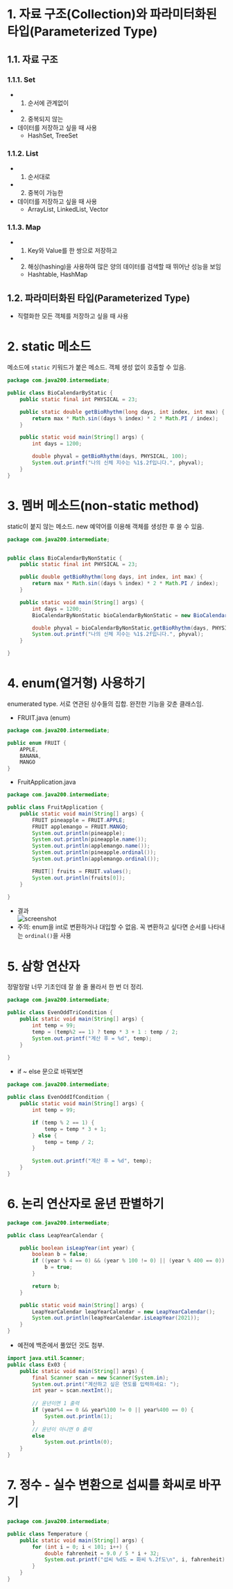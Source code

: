 # 1. 자료 구조(Collection)와 파라미터화된 타입(Parameterized Type)
## 1.1. 자료 구조
### 1.1.1. Set
- 1) 순서에 관계없이 
- 2) 중복되지 않는 
- 데이터를 저장하고 싶을 때 사용
    - HashSet, TreeSet
### 1.1.2. List
- 1) 순서대로
- 2) 중복이 가능한 
- 데이터를 저장하고 싶을 때 사용
  - ArrayList, LinkedList, Vector
### 1.1.3. Map
- 1) Key와 Value를 한 쌍으로 저장하고
- 2) 해싱(hashing)을 사용하여 많은 양의 데이터를 검색할 때 뛰어난 성능을 보임
  - Hashtable, HashMap

## 1.2. 파라미터화된 타입(Parameterized Type)
- 직렬화한 모든 객체를 저장하고 싶을 때 사용

# 2. static 메소드
메소드에 `static` 키워드가 붙은 메소드. 객체 생성 없이 호출할 수 있음.
```java
package com.java200.intermediate;

public class BioCalendarByStatic {
    public static final int PHYSICAL = 23;

    public static double getBioRhythm(long days, int index, int max) {
        return max * Math.sin((days % index) * 2 * Math.PI / index);
    }

    public static void main(String[] args) {
        int days = 1200;

        double phyval = getBioRhythm(days, PHYSICAL, 100);
        System.out.printf("나의 신체 지수는 %1$.2f입니다.", phyval);
    }
}
```
# 3. 멤버 메소드(non-static method)
static이 붙지 않는 메소드. new 예약어를 이용해 객체를 생성한 후 쓸 수 있음.
```java
package com.java200.intermediate;


public class BioCalendarByNonStatic {
    public static final int PHYSICAL = 23;

    public double getBioRhythm(long days, int index, int max) {
        return max * Math.sin((days % index) * 2 * Math.PI / index);
    }

    public static void main(String[] args) {
        int days = 1200;
        BioCalendarByNonStatic bioCalendarByNonStatic = new BioCalendarByNonStatic();

        double phyval = bioCalendarByNonStatic.getBioRhythm(days, PHYSICAL, 100);
        System.out.printf("나의 신체 지수는 %1$.2f입니다.", phyval);
    }

}
```

# 4. enum(열거형) 사용하기
enumerated type. 서로 연관된 상수들의 집합. 완전한 기능을 갖춘 클래스임.
- FRUIT.java (enum)
```java
package com.java200.intermediate;

public enum FRUIT {
    APPLE,
    BANANA,
    MANGO
}
```
- FruitApplication.java
```java
package com.java200.intermediate;

public class FruitApplication {
    public static void main(String[] args) {
        FRUIT pineapple = FRUIT.APPLE;
        FRUIT applemango = FRUIT.MANGO;
        System.out.println(pineapple);
        System.out.println(pineapple.name());
        System.out.println(applemango.name());
        System.out.println(pineapple.ordinal());
        System.out.println(applemango.ordinal());

        FRUIT[] fruits = FRUIT.values();
        System.out.println(fruits[0]);
    }

}
```
- 결과<br/>
![screenshot](img/fruitApplication.png)
- 주의: enum을 int로 변환하거나 대입할 수 없음. 꼭 변환하고 싶다면 순서를 나타내는 `ordinal()`을 사용

# 5. 삼항 연산자
정말정말 너무 기초인데 잘 쓸 줄 몰라서 한 번 더 정리.
```java
package com.java200.intermediate;

public class EvenOddTriCondition {
    public static void main(String[] args) {
        int temp = 99;
        temp = (temp%2 == 1) ? temp * 3 + 1 : temp / 2;
        System.out.printf("계산 후 = %d", temp);
    }

}
```
- if ~ else 문으로 바꿔보면
```java
package com.java200.intermediate;

public class EvenOddIfCondition {
    public static void main(String[] args) {
        int temp = 99;

        if (temp % 2 == 1) {
            temp = temp * 3 + 1;
        } else {
            temp = temp / 2;
        }

        System.out.printf("계산 후 = %d", temp);
    }
}
```

# 6. 논리 연산자로 윤년 판별하기
```java
package com.java200.intermediate;

public class LeapYearCalendar {

    public boolean isLeapYear(int year) {
        boolean b = false;
        if ((year % 4 == 0) && (year % 100 != 0) || (year % 400 == 0)) {
            b = true;
        }

        return b;
    }

    public static void main(String[] args) {
        LeapYearCalendar leapYearCalendar = new LeapYearCalendar();
        System.out.println(leapYearCalendar.isLeapYear(2021));
    }
}

```
- 예전에 백준에서 풀었던 것도 첨부.
```java
import java.util.Scanner;
public class Ex03 {
	public static void main(String[] args) {
		final Scanner scan = new Scanner(System.in);
		System.out.print("계산하고 싶은 연도를 입력하세요: ");
		int year = scan.nextInt();
		
		// 윤년이면 1 출력 
		if (year%4 == 0 && year%100 != 0 || year%400 == 0) {
			System.out.println(1);
		}
		// 윤년이 아니면 0 출력 
		else
			System.out.println(0);
	}
}
```

# 7. 정수 - 실수 변환으로 섭씨를 화씨로 바꾸기
```java
package com.java200.intermediate;

public class Temperature {
    public static void main(String[] args) {
        for (int i = 0; i < 101; i++) {
            double fahrenheit = 9.0 / 5 * i + 32;
            System.out.printf("섭씨 %d도 = 화씨 %.2f도\n", i, fahrenheit);
        }
    }
}

```
   